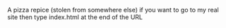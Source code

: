 A pizza repice (stolen from somewhere else) if you want to go to my real site then type index.html at the end of the URL
